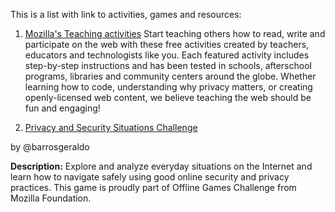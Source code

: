 This is a list with link to activities, games and resources:

1. [Mozilla's Teaching activities](https://learning.mozilla.org/en-US/activities) 
Start teaching others how to read, write and participate on the web with these free activities created by teachers, educators and technologists like you. Each featured activity includes step-by-step instructions and has been tested in schools, afterschool programs, libraries and community centers around the globe. Whether learning how to code, understanding why privacy matters, or creating openly-licensed web content, we believe teaching the web should be fun and engaging!

2. [Privacy and Security Situations Challenge](https://github.com/barrosgeraldo/mozsprint-privacy-security-situations)

by @barrosgeraldo

**Description:** Explore and analyze everyday situations on the Internet and learn how to navigate safely using good 
online security and privacy practices. This game is proudly part of Offline Games Challenge from Mozilla Foundation.

